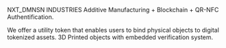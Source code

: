 NXT_DMNSN INDUSTRIES
Additive Manufacturing + Blockchain + QR-NFC Authentification.

We offer a utility token that enables users to bind physical objects to digital tokenized assets.
3D Printed objects with embedded verification system.
